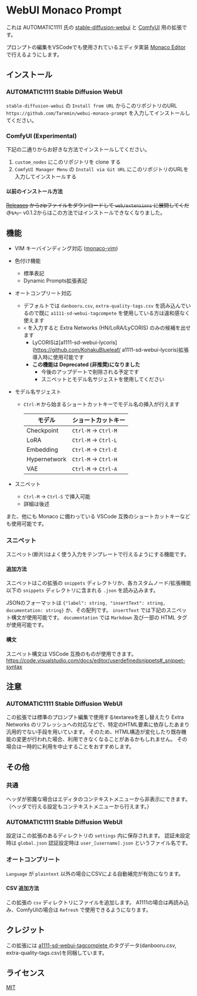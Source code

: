 # WebUI Monaco Prompt

これは AUTOMATIC1111 氏の [stable-diffusion-webui](https://github.com/AUTOMATIC1111/stable-diffusion-webui) と [ComfyUI](https://github.com/comfyanonymous/ComfyUI) 用の拡張です。

プロンプトの編集をVSCodeでも使用されているエディタ実装 [Monaco Editor](https://microsoft.github.io/monaco-editor/) で行えるようにします。

## インストール

### AUTOMATIC1111 Stable Diffusion WebUI

`stable-diffusion-webui` の `Install from URL` からこのリポジトリのURL `https://github.com/Taremin/webui-monaco-prompt` を入力してインストールしてください。

### ComfyUI (Experimental)

下記の二通りからお好きな方法でインストールしてください。

1. `custom_nodes` にこのリポジトリを clone する
2. `ComfyUI Manager Menu` の `Install via Git URL` にこのリポジトリのURLを入力してインストールする

#### 以前のインストール方法

~~[Releases](https://github.com/Taremin/webui-monaco-prompt/releases) からzipファイルをダウンロードして `web/extensions` に展開してください。~~
v0.1.2からはこの方法ではインストールできなくなりました。

## 機能

- VIM キーバインディング対応 ([monaco-vim](https://github.com/brijeshb42/monaco-vim))
- 色付け機能
    - 標準表記
    - Dynamic Prompts拡張表記 
- オートコンプリート対応
    - デフォルトでは `danbooru.csv`, `extra-quality-tags.csv` を読み込んでいるので既に `a1111-sd-webui-tagcompete` を使用している方は違和感なく使えます
    - `<` を入力すると Extra Networks (HN/LoRA/LyCORIS) のみの候補を出せます
        - LyCORISは[a1111-sd-webui-lycoris](https://github.com/KohakuBlueleaf/
        a1111-sd-webui-lycoris)拡張導入時に使用可能です
        - **この機能は Deprecated (非推奨)になりました**
            - 今後のアップデートで削除される予定です
            - スニペットとモデル名サジェストを使用してください
- モデル名サジェスト
    - `Ctrl-M` から始まるショートカットキーでモデル名の挿入が行えます

      | モデル       | ショートカットキー     |
      |--------------|----------------------|
      | Checkpoint   | `Ctrl-M` -> `Ctrl-M` |
      | LoRA         | `Ctrl-M` -> `Ctrl-L` |
      | Embedding    | `Ctrl-M` -> `Ctrl-E` |
      | Hypernetwork | `Ctrl-M` -> `Ctrl-H` |
      | VAE          | `Ctrl-M` -> `Ctrl-A` |

- スニペット
    - `Ctrl-M` -> `Ctrl-S` で挿入可能
    - 詳細は後述

また、他にも Monaco に備わっている VSCode 互換のショートカットキーなども使用可能です。

### スニペット

スニペット(断片)はよく使う入力をテンプレートで行えるようにする機能です。

#### 追加方法

スニペットはこの拡張の `snippets` ディレクトリか、各カスタムノード/拡張機能以下の `snippets` ディレクトリに含まれる `.json` を読み込みます。

JSONのフォーマットは `{"label": string, "insertText": string, documentation: string}` か、その配列です。
`insertText` では下記のスニペット構文が使用可能です。
`documentation` では `Markdown` 及び一部の HTML タグが使用可能です。

#### 構文

スニペット構文は VSCode 互換のものが使用できます。
https://code.visualstudio.com/docs/editor/userdefinedsnippets#_snippet-syntax


## 注意

### AUTOMATIC1111 Stable Diffusion WebUI

この拡張では標準のプロンプト編集で使用するtextareaを差し替えたり Extra Networks のリフレッシュへの対応などで、特定のHTML要素に依存したあまり汎用的でない手段を用いています。
そのため、HTML構造が変化したり既存機能の変更が行われた場合、利用できなくなることがあるかもしれません。
その場合は一時的に利用を中止することをおすすめします。

## その他

### 共通

ヘッダが邪魔な場合はエディタのコンテキストメニューから非表示にできます。（ヘッダで行える設定もコンテキストメニューから行えます。）

### AUTOMATIC1111 Stable Diffusion WebUI

設定はこの拡張のあるディレクトリの `settings` 内に保存されます。
認証未設定時は `global.json` 認証設定時は `user_[username].json` というファイル名です。

### オートコンプリート

`Language` が `plaintext` 以外の場合にCSVによる自動補完が有効になります。

#### CSV 追加方法

この拡張の `csv` ディレクトリにファイルを追加します。
A1111の場合は再読み込み、ComfyUIの場合は `Refresh` で使用できるようになります。

## クレジット

この拡張には [a1111-sd-webui-tagcomplete
](https://github.com/DominikDoom/a1111-sd-webui-tagcomplete) のタグデータ(danbooru.csv, extra-quality-tags.csv)を同梱しています。

## ライセンス

[MIT](./LICENSE)
